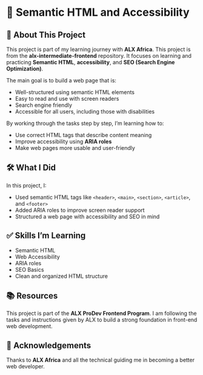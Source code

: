 
# 📘 Semantic HTML and Accessibility


## 📄 About This Project

This project is part of my learning journey with **ALX Africa**. This project is from the **alx-intermediate-frontend** repository.
It focuses on learning and practicing **Semantic HTML**, **accessibility**, and **SEO (Search Engine Optimization)**.

The main goal is to build a web page that is:

* Well-structured using semantic HTML elements
* Easy to read and use with screen readers
* Search engine friendly
* Accessible for all users, including those with disabilities

By working through the tasks step by step, I’m learning how to:

* Use correct HTML tags that describe content meaning
* Improve accessibility using **ARIA roles**
* Make web pages more usable and user-friendly



## 🛠️ What I Did

In this project, I:

* Used semantic HTML tags like `<header>`, `<main>`, `<section>`, `<article>`, and `<footer>`
* Added ARIA roles to improve screen reader support
* Structured a web page with accessibility and SEO in mind



## ✅ Skills I’m Learning

* Semantic HTML
* Web Accessibility
* ARIA roles
* SEO Basics
* Clean and organized HTML structure


## 📚 Resources

This project is part of the **ALX ProDev Frontend Program**.
I am following the tasks and instructions given by ALX to build a strong foundation in front-end web development.



## 🙌 Acknowledgements

Thanks to **ALX Africa** and all the technical guiding me in becoming a better web developer.




